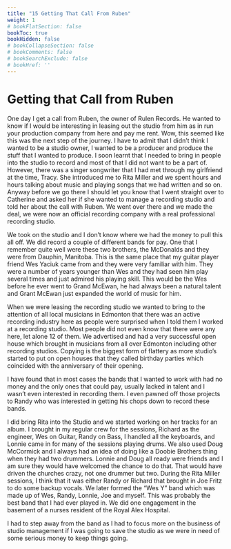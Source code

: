 ```yaml
---
title: "15 Getting That Call From Ruben"
weight: 1
# bookFlatSection: false
bookToc: true
bookHidden: false
# bookCollapseSection: false
# bookComments: false
# bookSearchExclude: false
# bookHref: ''
---
```

# Getting that Call from Ruben
One day I get a call from Ruben, the owner of Rulen Records.  He wanted to know if I would be interesting in leasing out the studio from him as in run your production company from here and pay me rent.  Wow, this seemed like this was the next step of the journey.  I have to admit that I didn’t think I wanted to be a studio owner, I wanted to be a producer and produce the stuff that I wanted to produce.  I soon learnt that I needed to bring in people into the studio to record and most of that I did not want to be a part of.  However, there was a singer songwriter that I had met through my girlfriend at the time, Tracy.  She introduced me to Rita Miller and we spent hours and hours talking about music and playing songs that we had written and so on.  Anyway before we go there I should let you know that I went straight over to Catherine and asked her if she wanted to manage a recording studio and told her about the call with Ruben.  We went over there and we made the deal, we were now an official recording company with a real professional recording studio.

We took on the studio and I don’t know where we had the money to pull this all off.  We did record a couple of different bands for pay.  One that I remember quite well were these two brothers, the McDonalds and they were from Dauphin, Manitoba.  This is the same place that my guitar player friend Wes Yaciuk came from and they were very familiar with him.  They were a number of years younger than Wes and they had seen him play several times and just admired his playing skill.  This would be the Wes before he ever went to Grand McEwan, he had always been a natural talent and Grant McEwan just expanded the world of music for him.

When we were leasing the recording studio we wanted to bring to the attention of all local musicians in Edmonton that there was an active recording industry here as people were surprised when I told them I worked at a recording studio.  Most people did not even know that there were any here, let alone 12 of them.  We advertised and had a very successful open house which brought in musicians from all over Edmonton including other recording studios.  Copying is the biggest form of flattery as more studio’s started to put on open houses that they called birthday parties which coincided with the anniversary of their opening. 

I have found that in most cases the bands that I wanted to work with had no money and the only ones that could pay, usually lacked in talent and I wasn’t even interested in recording them.  I even pawned off those projects to Randy who was interested in getting his chops down to record these bands.

I did bring Rita into the Studio and we started working on her tracks for an album.  I brought in my regular crew for the sessions, Richard as the engineer, Wes on Guitar, Randy on Bass, I handled all the keyboards, and Lonnie came in for many of the sessions playing drums.  We also used Doug McCormick and I always had an idea of doing like a Doobie Brothers thing when they had two drummers.  Lonnie and Doug all ready were friends and I am sure they would have welcomed the chance to do that.  That would have driven the churches crazy, not one drummer but two.  During the Rita Miller sessions, I think that it was either Randy or Richard that brought in Joe Fritz to do some backup vocals.  We later formed the “Wes Y” band which was made up of Wes, Randy, Lonnie, Joe and myself.  This was probably the best band that I had ever played in.  We did one engagement in the basement of a nurses resident of the Royal Alex Hospital.

I had to step away from the band as I had to focus more on the business of studio management if I was going to save the studio as we were in need of some serious money to keep things going.